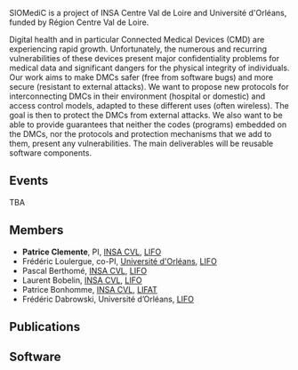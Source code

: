 SIOMediC is a project of INSA Centre Val de Loire and Université d'Orléans, funded by Région Centre Val de Loire.

Digital health and in particular Connected Medical Devices (CMD) are experiencing rapid growth. Unfortunately, the numerous and recurring vulnerabilities of these devices present major confidentiality problems for medical data and significant dangers for the physical integrity of individuals. Our work aims to make DMCs safer (free from software bugs) and more secure (resistant to external attacks). We want to propose new protocols for interconnecting DMCs in their environment (hospital or domestic) and access control models, adapted to these different uses (often wireless). The goal is then to protect the DMCs from external attacks. We also want to be able to provide guarantees that neither the codes (programs) embedded on the DMCs, nor the protocols and protection mechanisms that we add to them, present any vulnerabilities. The main deliverables will be reusable software components.

## Events

TBA

## Members

- **Patrice Clemente**, PI, [INSA CVL](https://www.insa-centrevaldeloire.fr/en), [LIFO](https://www.univ-orleans.fr/lifo/?lang=en)
- Frédéric Loulergue, co-PI, [Université d'Orléans](https://www.univ-orleans.fr/en), [LIFO](https://www.univ-orleans.fr/lifo/?lang=en)
- Pascal Berthomé, [INSA CVL](https://www.insa-centrevaldeloire.fr/en), [LIFO](https://www.univ-orleans.fr/lifo/?lang=en)
- Laurent Bobelin, [INSA CVL](https://www.insa-centrevaldeloire.fr/en), [LIFO](https://www.univ-orleans.fr/lifo/?lang=en)
- Patrice Bonhomme, [INSA CVL](https://www.insa-centrevaldeloire.fr/en), [LIFAT](https://lifat.univ-tours.fr)
- Frédéric Dabrowski, Université d’Orléans, [LIFO](https://www.univ-orleans.fr/lifo/?lang=en)

## Publications

## Software
